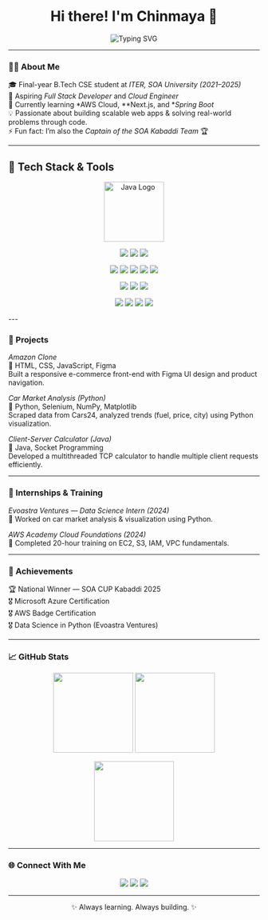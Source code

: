 <!-- PROFILE HEADER -->
<h1 align="center">Hi there! I'm Chinmaya 👋</h1>

<p align="center">
  <img src="https://readme-typing-svg.demolab.com?font=Fira+Code&weight=600&size=24&pause=1000&color=00C2CB&center=true&vCenter=true&width=600&lines=Software+Engineer+💻;Full+Stack+Developer+🚀;Cloud+and+Data+Enthusiast+☁" alt="Typing SVG" />
</p>

---

### 👨‍💻 About Me  
🎓 Final-year B.Tech CSE student at *ITER, SOA University (2021–2025)*  
💼 Aspiring *Full Stack Developer* and *Cloud Engineer*  
🌱 Currently learning *AWS Cloud, **Next.js, and **Spring Boot*  
💡 Passionate about building scalable web apps & solving real-world problems through code.  
⚡ Fun fact: I’m also the *Captain of the SOA Kabaddi Team* 🏆  

---
## 🧰 Tech Stack & Tools

<p align="center">
  <!-- Java Logo -->
  <img src="https://cdn.jsdelivr.net/gh/devicons/devicon/icons/java/java-original-wordmark.svg" alt="Java Logo" width="120" height="120"/>
</p>


<p align="center">
  <!-- Languages -->
  <img src="https://img.shields.io/badge/Java-007396?style=for-the-badge&logo=openjdk&logoColor=white" />
  <img src="https://img.shields.io/badge/JavaScript-F7DF1E?style=for-the-badge&logo=javascript&logoColor=black" />
  <img src="https://img.shields.io/badge/TypeScript-3178C6?style=for-the-badge&logo=typescript&logoColor=white" />
</p>

<p align="center">
  <!-- Frameworks -->
  <img src="https://img.shields.io/badge/Spring%20Boot-6DB33F?style=for-the-badge&logo=springboot&logoColor=white" />
  <img src="https://img.shields.io/badge/React-20232A?style=for-the-badge&logo=react&logoColor=61DAFB" />
  <img src="https://img.shields.io/badge/Next.js-000000?style=for-the-badge&logo=nextdotjs&logoColor=white" />
  <img src="https://img.shields.io/badge/NestJS-E0234E?style=for-the-badge&logo=nestjs&logoColor=white" />
  <img src="https://img.shields.io/badge/Node.js-339933?style=for-the-badge&logo=nodedotjs&logoColor=white" />
</p>

<p align="center">
  <!-- Databases -->
  <img src="https://img.shields.io/badge/MongoDB-4EA94B?style=for-the-badge&logo=mongodb&logoColor=white" />
  <img src="https://img.shields.io/badge/MySQL-005C84?style=for-the-badge&logo=mysql&logoColor=white" />
  <img src="https://img.shields.io/badge/PostgreSQL-316192?style=for-the-badge&logo=postgresql&logoColor=white" />
</p>

<p align="center">
  <!-- Tools -->
  <img src="https://img.shields.io/badge/Git-F05032?style=for-the-badge&logo=git&logoColor=white" />
  <img src="https://img.shields.io/badge/VS%20Code-0078D4?style=for-the-badge&logo=visualstudiocode&logoColor=white" />
  <img src="https://img.shields.io/badge/Firebase-FFCA28?style=for-the-badge&logo=firebase&logoColor=black" />
  <img src="https://img.shields.io/badge/Vercel-000000?style=for-the-badge&logo=vercel&logoColor=white" />
</p>
---

### 🚀 Projects  

*Amazon Clone*  
🛒 HTML, CSS, JavaScript, Figma  
Built a responsive e-commerce front-end with Figma UI design and product navigation.

*Car Market Analysis (Python)*  
🚗 Python, Selenium, NumPy, Matplotlib  
Scraped data from Cars24, analyzed trends (fuel, price, city) using Python visualization.

*Client-Server Calculator (Java)*  
🔢 Java, Socket Programming  
Developed a multithreaded TCP calculator to handle multiple client requests efficiently.

---

### 💼 Internships & Training  

*Evoastra Ventures — Data Science Intern (2024)*  
🔹 Worked on car market analysis & visualization using Python.  

*AWS Academy Cloud Foundations (2024)*  
🔹 Completed 20-hour training on EC2, S3, IAM, VPC fundamentals.  

---

### 🏅 Achievements  
🏆 National Winner — SOA CUP Kabaddi 2025  
🎖 Microsoft Azure Certification  
🎖 AWS Badge Certification  
🎖 Data Science in Python (Evoastra Ventures)

---

### 📈 GitHub Stats  

<p align="center">
  <img src="https://github-readme-stats.vercel.app/api?username=CHINMAYAA45&show_icons=true&theme=radical" height="160"/>
  <img src="https://github-readme-streak-stats.herokuapp.com/?user=CHINMAYAA45&theme=radical" height="160"/>
</p>

<p align="center">
  <img src="https://github-readme-stats.vercel.app/api/top-langs/?username=CHINMAYAA45&layout=compact&theme=radical" height="160"/>
</p>

---

### 🌐 Connect With Me  

<p align="center">
  <a href="mailto:nayakchinmaya349@gmail.com"><img src="https://img.shields.io/badge/Gmail-D14836?style=for-the-badge&logo=gmail&logoColor=white"/></a>
  <a href="https://www.linkedin.com/in/chinmaya-nayak-"><img src="https://img.shields.io/badge/LinkedIn-0077B5?style=for-the-badge&logo=linkedin&logoColor=white"/></a>
  <a href="https://github.com/CHINMAYAA45"><img src="https://img.shields.io/badge/GitHub-100000?style=for-the-badge&logo=github&logoColor=white"/></a>
</p>

---

<p align="center">✨ Always learning. Always building. ✨</p>
